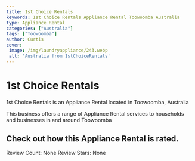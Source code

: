 ```yaml
---
title: 1st Choice Rentals
keywords: 1st Choice Rentals Appliance Rental Toowoomba Australia 
type: Appliance Rental 
categories: ["Australia"]
tags: ["Toowoomba"]
author: Curtis
cover:
 image: /img/laundryappliance/243.webp
 alt: 'Australia from 1stChoiceRentals'
---
```


# 1st Choice Rentals
1st Choice Rentals is an Appliance Rental located in Toowoomba, Australia

This business offers a range of Appliance Rental services to households and businesses in and around Toowoomba

## Check out how this Appliance Rental is rated.
Review Count: None
Review Stars: None
